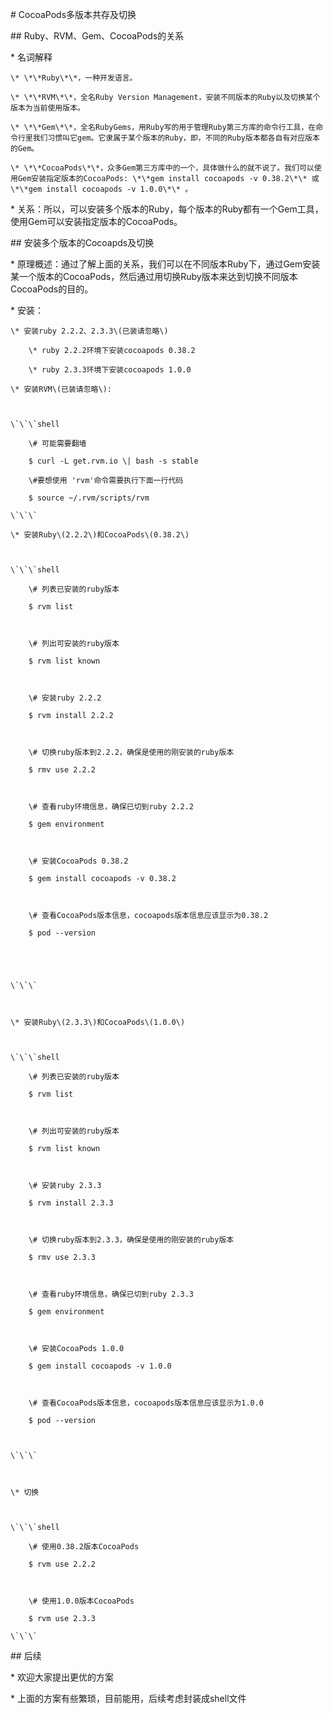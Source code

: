 \# CocoaPods多版本共存及切换

\#\# Ruby、RVM、Gem、CocoaPods的关系

\* 名词解释

```
\* \*\*Ruby\*\*，一种开发语言。

\* \*\*RVM\*\*，全名Ruby Version Management，安装不同版本的Ruby以及切换某个版本为当前使用版本。

\* \*\*Gem\*\*，全名RubyGems，用Ruby写的用于管理Ruby第三方库的命令行工具，在命令行里我们习惯叫它gem。它隶属于某个版本的Ruby，即，不同的Ruby版本都各自有对应版本的Gem。

\* \*\*CocoaPods\*\*，众多Gem第三方库中的一个，具体做什么的就不说了。我们可以使用Gem安装指定版本的CocoaPods: \*\*gem install cocoapods -v 0.38.2\*\* 或 \*\*gem install cocoapods -v 1.0.0\*\* 。
```

\* 关系：所以，可以安装多个版本的Ruby，每个版本的Ruby都有一个Gem工具，使用Gem可以安装指定版本的CocoaPods。

\#\# 安装多个版本的Cocoapds及切换

\* 原理概述：通过了解上面的关系，我们可以在不同版本Ruby下，通过Gem安装某一个版本的CocoaPods，然后通过用切换Ruby版本来达到切换不同版本CocoaPods的目的。

\* 安装：

    \* 安装ruby 2.2.2、2.3.3\(已装请忽略\)

        \* ruby 2.2.2环境下安装cocoapods 0.38.2

        \* ruby 2.3.3环境下安装cocoapods 1.0.0

    \* 安装RVM\(已装请忽略\): 



    \`\`\`shell

        \# 可能需要翻墙    

        $ curl -L get.rvm.io \| bash -s stable

        \#要想使用 'rvm'命令需要执行下面一行代码

        $ source ~/.rvm/scripts/rvm

    \`\`\`

    \* 安装Ruby\(2.2.2\)和CocoaPods\(0.38.2\)



    \`\`\`shell

        \# 列表已安装的ruby版本

        $ rvm list



        \# 列出可安装的ruby版本

        $ rvm list known



        \# 安装ruby 2.2.2

        $ rvm install 2.2.2



        \# 切换ruby版本到2.2.2，确保是使用的刚安装的ruby版本

        $ rmv use 2.2.2



        \# 查看ruby环境信息，确保已切到ruby 2.2.2

        $ gem environment



        \# 安装CocoaPods 0.38.2

        $ gem install cocoapods -v 0.38.2



        \# 查看CocoaPods版本信息，cocoapods版本信息应该显示为0.38.2

        $ pod --version





    \`\`\`



    \* 安装Ruby\(2.3.3\)和CocoaPods\(1.0.0\)



    \`\`\`shell

        \# 列表已安装的ruby版本

        $ rvm list



        \# 列出可安装的ruby版本

        $ rvm list known



        \# 安装ruby 2.3.3

        $ rvm install 2.3.3



        \# 切换ruby版本到2.3.3，确保是使用的刚安装的ruby版本

        $ rmv use 2.3.3



        \# 查看ruby环境信息，确保已切到ruby 2.3.3

        $ gem environment



        \# 安装CocoaPods 1.0.0

        $ gem install cocoapods -v 1.0.0



        \# 查看CocoaPods版本信息，cocoapods版本信息应该显示为1.0.0

        $ pod --version



    \`\`\`



    \* 切换



    \`\`\`shell

        \# 使用0.38.2版本CocoaPods

        $ rvm use 2.2.2



        \# 使用1.0.0版本CocoaPods

        $ rvm use 2.3.3

    \`\`\`

\#\# 后续

\* 欢迎大家提出更优的方案

\* 上面的方案有些繁琐，目前能用，后续考虑封装成shell文件

